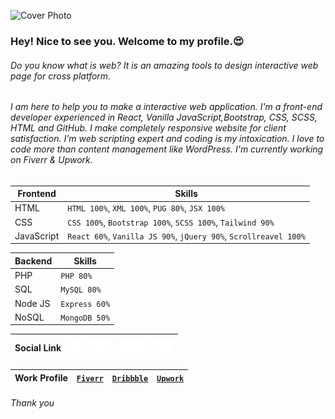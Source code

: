 ![Cover Photo](img/Santo-Khan-c.png)

### Hey! Nice to see you. Welcome to my profile.😍

###### Do you know what is web? It is an amazing tools to design interactive web page for cross platform. 

###### I am here to help you to make a interactive web application. I'm a front-end developer experienced in React, Vanilla JavaScript,Bootstrap, CSS, SCSS, HTML and GitHub. I make completely responsive website for client satisfaction. I'm web scripting expert and coding is my intoxication. I love to code more than content management like WordPress. I'm currently working on Fiverr & Upwork.

<!-- ### Development Skills:

- HTML or JSX or PUG `100%`
- CSS
  - Bootstrap `100%`
  - SCSS `100%`
  - Tailwind `90%`
- JavaScript
  - React `60%`
  - Vanilla JS `90%`
  - jQuery `90%`
  - Scrollreavel `100%`

### Design Skills:

- Adobe
  - Illustrator `100%`
  - Photoshop `90%`
  - After Effect `80%`
  - XD `100%`
- Figma `100%` -->

| Frontend   | Skills                                                           |
| ---------- | ---------------------------------------------------------------- |
| HTML       | `HTML 100%`, `XML 100%`, `PUG 80%`, `JSX 100%`                   |
| CSS        | `CSS 100%`, `Bootstrap 100%`, `SCSS 100%`, `Tailwind 90%`        |
| JavaScript | `React 60%`, `Vanilla JS 90%`, `jQuery 90%`, `Scrollreavel 100%` |

| Backend | Skills        |
| ------- | ------------- |
| PHP     | `PHP 80%`     |
| SQL     | `MySQL 80%`   |
| Node JS | `Express 60%` |
| NoSQL   | `MongoDB 50%` |

| Social Link | [![Facebook](img/facebook.svg)](https://facebook.com/SantoKhan1999) | [![Instagram](img/instagram.svg)](https://www.linkedin.com/in/santokhan1999) | [![Twitter](img/twitter.svg)](https://twitter.com/santokhan_) | [![LinkedIn](img/linkedin.svg)](https://facebook.com/santokhan) |
| ----------- | ------------------------------------------------------------------- | ---------------------------------------------------------------------------- | ------------------------------------------------------------- | --------------------------------------------------------------- |

| Work Profile | [`Fiverr`](https://fiverr.com/santokhan494) | [`Dribbble`](https://dribbble.com/santokhan) | [`Upwork`](https://www.upwork.com/freelancers/~013de8e004b41e7e82) |
| ------------ | ------------------------------------------- | -------------------------------------------- | ------------------------------------------------------------------ |

###### Thank you

<!--
**santokhan/santokhan** is a ✨ _special_ ✨ repository because its `README.md` (this file) appears on your GitHub profile.

Here are some ideas to get you started:

- 🔭 I’m currently working on ...
- 🌱 I’m currently learning ...
- 👯 I’m looking to collaborate on ...
- 🤔 I’m looking for help with ...
- 💬 Ask me about ...
- 📫 How to reach me: ...
- 😄 Pronouns: ...
- ⚡ Fun fact: ...
-->
